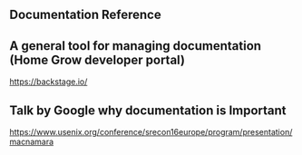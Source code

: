 Documentation Reference 
---
## A general tool for managing documentation (Home Grow developer portal)
https://backstage.io/


## Talk by Google why documentation is Important 
https://www.usenix.org/conference/srecon16europe/program/presentation/macnamara

